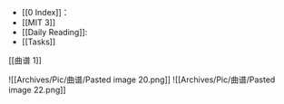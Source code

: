 - [[0 Index]]：
- [[MIT 3]]
- [[Daily Reading]]:
- [[Tasks]] 



[[曲谱 1]]

![[Archives/Pic/曲谱/Pasted image 20.png]]
![[Archives/Pic/曲谱/Pasted image 22.png]]
